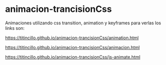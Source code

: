 # animacion-trancisionCss
Animaciones utilizando css transition, animation y keyframes para verlas los links son:

https://titincillo.github.io/animacion-trancisionCss/animation.html 

https://titincillo.github.io/animacion-trancisionCss/animacion.html

https://titincillo.github.io/animacion-trancisionCss/js-animate.html
